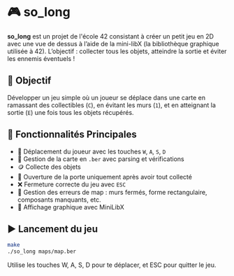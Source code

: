 # 🎮 so_long

**so_long** est un projet de l'école 42 consistant à créer un petit jeu en 2D avec une vue de dessus à l’aide de la mini-libX (la bibliothèque graphique utilisée à 42). L’objectif : collecter tous les objets, atteindre la sortie et éviter les ennemis éventuels !

## 🎯 Objectif

Développer un jeu simple où un joueur se déplace dans une carte en ramassant des collectibles (`C`), en évitant les murs (`1`), et en atteignant la sortie (`E`) une fois tous les objets récupérés.

## 🧱 Fonctionnalités Principales

- 🧍 Déplacement du joueur avec les touches `W`, `A`, `S`, `D`
- 🧱 Gestion de la carte en `.ber` avec parsing et vérifications
- 🪙 Collecte des objets
- 🚪 Ouverture de la porte uniquement après avoir tout collecté
- ❌ Fermeture correcte du jeu avec `ESC`
- 🐛 Gestion des erreurs de map : murs fermés, forme rectangulaire, composants manquants, etc.
- 🎨 Affichage graphique avec MiniLibX

## ▶️ Lancement du jeu

```bash
make
./so_long maps/map.ber
```
Utilise les touches W, A, S, D pour te déplacer, et ESC pour quitter le jeu.
